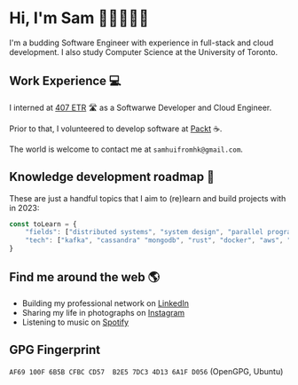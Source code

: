 # Hi, I'm Sam 👋🏼👨🏻‍💻
I'm a budding Software Engineer with experience in full-stack and cloud development. I also study Computer Science at the University of Toronto.


## Work Experience :computer:
I interned at [407 ETR](https://www.407etr.com/en/index.html) 🛣️ as a Softwarwe Developer and Cloud Engineer. 

Prior to that, I volunteered to develop software at [Packt](packt.ca) ☕.

The world is welcome to contact me at `samhuifromhk@gmail.com`.


## Knowledge development roadmap 🌱
These are just a handful topics that I aim to (re)learn and build projects with in 2023:

```javascript
const toLearn = {
	"fields": ["distributed systems", "system design", "parallel programming"],
	"tech": ["kafka", "cassandra" "mongodb", "rust", "docker", "aws", "next.js"]
}
```


## Find me around the web :earth_americas:
- Building my professional network on [LinkedIn](https://www.linkedin.com/in/chinghui/)
- Sharing my life in photographs on [Instagram](https://www.instagram.com/samhooey/)
- Listening to music on [Spotify](https://open.spotify.com/user/1279200303?si=1a20bb3d90154833)


## GPG Fingerprint

```AF69 100F 6B5B CFBC CD57  B2E5 7DC3 4D13 6A1F D056``` (OpenGPG, Ubuntu)

